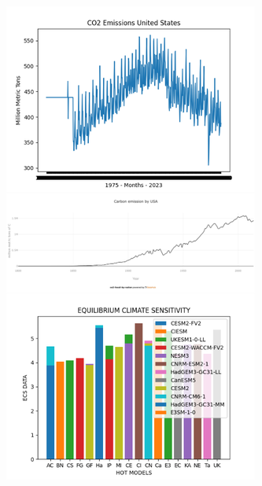 
![alt text](https://github.com/nand0p/heat/blob/master/eia/pollution.png?raw=true)
![alt text](https://github.com/nand0p/heat/blob/master/eia/us-carbon-datahub-io.jpg?raw=true)
![alt text](https://github.com/nand0p/heat/blob/master/sensitivity/hot_models.png?raw=true)
